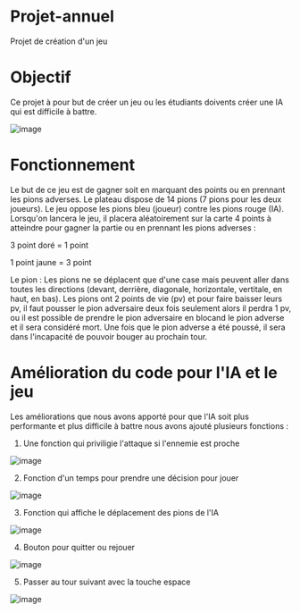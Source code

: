 # Projet-annuel

Projet de création d'un jeu 


# Objectif
Ce projet à pour but de créer un jeu ou les étudiants doivents créer une IA qui est difficile à battre.



![image](https://github.com/kell2107/Projet-annuel/assets/118818048/cc44beb3-9faa-49eb-88a1-7b41c14ccfc5)




# Fonctionnement 
Le but de ce jeu est de gagner soit en marquant des points ou en prennant les pions adverses. Le plateau dispose de 14 pions (7 pions pour les deux joueurs). Le jeu oppose les pions bleu (joueur) contre les pions rouge (IA). Lorsqu'on lancera le jeu, il placera aléatoirement sur la carte 4 points à atteindre pour gagner la partie ou en prennant les pions adverses :

3 point doré = 1 point

1 point jaune = 3 point


Le pion : Les pions ne se déplacent que d'une case mais peuvent aller dans toutes les directions (devant, derrière, diagonale, horizontale, vertitale, en haut, en bas). Les pions ont 2 points de vie (pv) et pour faire baisser leurs pv, il faut pousser le pion adversaire deux fois seulement alors il perdra 1 pv, ou il est possible de prendre le pion adversaire en blocand le pion adverse et il sera considéré mort. Une fois que le pion adverse a été poussé, il sera dans l'incapacité de pouvoir bouger au prochain tour.


# Amélioration du code pour l'IA et le jeu
Les améliorations que nous avons apporté pour que l'IA soit plus performante et plus difficile à battre nous avons ajouté plusieurs fonctions :

1) Une fonction qui priviligie l'attaque si l'ennemie est proche


![image](https://github.com/kell2107/Projet-annuel/assets/118818048/0e8b7e4a-0766-4ecb-90ae-a20752c831db)


2) Fonction d'un temps pour prendre une décision pour jouer

![image](https://github.com/kell2107/Projet-annuel/assets/118818048/676050d1-8bd2-464b-b615-f2d55572a3e4)


3) Fonction qui affiche le déplacement des pions de l'IA

![image](https://github.com/kell2107/Projet-annuel/assets/118818048/639ab694-b605-4097-b505-a19f6ac43fe0)



4) Bouton pour quitter ou rejouer

![image](https://github.com/kell2107/Projet-annuel/assets/118818048/c451b30c-4fdf-4e45-ad43-0cd0cafedfd4)


5) Passer au tour suivant avec la touche espace

![image](https://github.com/kell2107/Projet-annuel/assets/118818048/d7c43e74-74a2-468a-89b1-40bbb3a19846)



